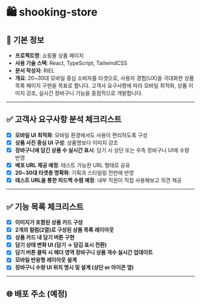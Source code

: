 # 🛍️ shooking-store

## 📌 기본 정보

- **프로젝트명**: 쇼핑몰 상품 페이지
- **사용 기술 스택**: React, TypeScript, TailwindCSS
- **문서 작성자**: RIEL
- **개요**: 20~30대 모바일 중심 소비자를 타겟으로, 사용자 경험(UX)을 극대화한 상품 목록 페이지 구현을 목표로 합니다. 고객사 요구사항에 따라 모바일 최적화, 상품 이미지 강조, 실시간 장바구니 기능을 중점적으로 개발합니다.

---

## ✅ 고객사 요구사항 분석 체크리스트

- [x] **모바일 UI 최적화**: 모바일 환경에서도 사용이 편리하도록 구성
- [x] **상품 사진 중심 UI 구성**: 상품명보다 이미지 강조
- [x] **장바구니에 담긴 상품 수 실시간 표시**: 담기 시 상단 또는 우측 장바구니 UI에 수량 반영
- [x] **배포 URL 제공 예정**: 테스트 가능한 URL 형태로 공유
- [x] **20~30대 타겟층 명확화**: 기획과 스타일링 전반에 반영
- [x] **테스트 URL을 통한 피드백 수렴 예정**: 내부 직원이 직접 사용해보고 의견 제공

---

## ✅ 기능 목록 체크리스트

- [x] **이미지가 포함된 상품 카드 구성**
- [x] **2개의 컬럼(2열)로 구성된 상품 목록 레이아웃**
- [x] **상품 카드 내 담기 버튼 구현**
- [x] **담기 상태 변화 UI (담기 → 담김 표시 전환)**
- [x] **담기 버튼 클릭 시 헤더 영역 장바구니 상품 개수 실시간 업데이트**
- [x] **모바일 반응형 레이아웃 설계**
- [x] **장바구니 수량 UI 위치 명시 및 설계 (상단 or 아이콘 옆)**

---

## 🌐 배포 주소 (예정)


